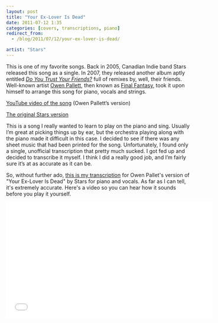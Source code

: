 ```yaml
---
layout: post
title: "Your Ex-Lover Is Dead"
date: 2011-07-12 1:35
categories: [covers, transcriptions, piano]
redirect_from:
  - /blog/2011/07/12/your-ex-lover-is-dead/

artist: "Stars"
---
```


This is one of my favorite songs. Back in 2005, Canadian Indie band Stars released this song as a single. In 2007, they released another album aptly entitled _[Do You Trust Your Friends?][trust]_ full of remixes by, well, their friends. Well-known artist [Owen Pallett][owen pallett], then known as [Final Fantasy][final fantasy], took it upon himself to arrange this song for piano, vocals and strings.

[YouTube video of the song][owen pallett video] (Owen Pallett’s version)

[The original Stars version][stars video]

This is a song I really wanted to learn to play on the piano and sing. Usually I’m great at picking things up by ear, but the orchestra playing along with the piano made it difficult in this case. I decided to see if there was any sheet music that had been printed for the song. Unfortunately, I found only a single, unofficial transcription that pretty much sucked. I got fed up and decided to transcribe it myself. I think I did a really good job, and I’m fairly sure it’s at as accurate as it can be.

So, without further ado, [this is my transcription][sheet music] for Owen Pallet's version of "Your Ex-Lover Is Dead" by Stars for piano and vocals. As far as I can tell, it's extremely accurate. Here's a video so you can hear how it sounds before you play it yourself.

<div class="video-container center">
  <iframe width="560" height="315" src="//www.youtube.com/embed/1A7fp6gI0b8?rel=0" frameborder="0" allowfullscreen="true"></iframe>
</div>

[trust]: http://en.wikipedia.org/wiki/Do_You_Trust_Your_Friends%3F
[owen pallett]: http://en.wikipedia.org/wiki/Owen_Pallett
[final fantasy]: http://www.dominorecordco.com/uk/news/18-12-09/final-fantasy-name-change-to-owen-pallett/
[owen pallett video]: http://www.youtube.com/watch?v=x4cZyF2i5yw
[stars video]: http://www.youtube.com/watch?v=r5Or6-HOveg
[sheet music]: https://cdn.davidcel.is/Your-Ex-Lover-Is-Dead-Final-Fantasy-.pdf
